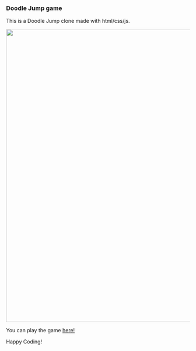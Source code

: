 <!-- ideas for improving the game

- added a message for every 50 levels cleared
- add a message of score at end
- add button to start
- change the theme after 100+ levels and maybe make faster? 
- top scores?  -->

<h3>Doodle Jump game</h3>

This is a Doodle Jump clone made with html/css/js. 

<img src="/images/ss.png" width="800"/>

You can play the game [here!](https://zenidith.github.io/doodleJump/)

Happy Coding!

<!-- <h2>Vertical Slider</h2>

<h4>This project is a vertical sliding page which could be used for a product, a portfolio and more. There are two panels, left and right, with text on the left and a picture on the right and two buttons in the middle where the panels meet. If you push one button, the each panel moves up and down simultaneously in manner pleasing to the eye.</h4>

<img src="images/demo.gif" alt="Vertical Slider" width="800"/>

---

<h3>CSS</h3>

I put a container DIV called 'slider-container' around the left and right panels, as well as the two buttons. Then, I made sure that the container was position:relative and overflow:hidden and that the width and height were both 100vw/h to ensure taking up the entire screen real estate. 

Then I made sure both left/right slides were height:100% to ensure that they took up all of the slider-container screen real estate as well. 

<h3>JavaScript</h3>

All of the slides and buttons were put into variables to work with in the function. The slideChange function was anonymous and changed the slide up or down if those buttons were pushed. 

You can see it [here!](https://zenidith.github.io/vertical-slider/)

<h4>Happy coding!</h4> -->